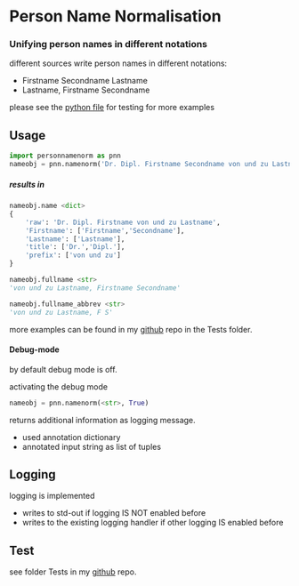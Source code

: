 # Person Name Normalisation
### Unifying person names in different notations
different sources write person names in different notations:

-  Firstname Secondname Lastname
-  Lastname, Firstname Secondname

please see the [python file](tests/test_personnamenorm.py) for testing for more examples

## Usage
```python
import personnamenorm as pnn
nameobj = pnn.namenorm('Dr. Dipl. Firstname Secondname von und zu Lastname')
```

##### results in

```python
nameobj.name <dict>
{
    'raw': 'Dr. Dipl. Firstname von und zu Lastname',
    'Firstname': ['Firstname','Secondname'],
    'Lastname': ['Lastname'],
    'title': ['Dr.','Dipl.'],
    'prefix': ['von und zu']
}

nameobj.fullname <str>
'von und zu Lastname, Firstname Secondname'

nameobj.fullname_abbrev <str>
'von und zu Lastname, F S'
```
more examples can be found in my [github](https://github.com/klauslippert/person-name-normalisation) repo in the Tests folder.


#### Debug-mode
by default debug mode is off.

activating the debug mode 
```python
nameobj = pnn.namenorm(<str>, True)
```
returns additional information as logging message.
- used annotation dictionary
- annotated input string as list of tuples

## Logging
logging is implemented

- writes to std-out if logging IS NOT enabled before 
- writes to the existing logging handler if other logging IS enabled before

## Test
see folder Tests in my [github](https://github.com/klauslippert/person-name-normalisation) repo.

